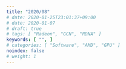 ```yaml
---
title: "2020/08"
# date: 2020-01-25T23:01:37+09:00
# date: 2020-01-07
# draft: true
# tags: [ "Radeon", "GCN", "RDNA" ]
keywords: [ "", ]
# categories: [ "Software", "AMD", "GPU" ]
noindex: false
# weight: 1
---
```

